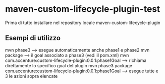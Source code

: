 # maven-custom-lifecycle-plugin-test

Prima di tutto installare nel repository locale maven-custom-lifecycle-plugin

## Esempi di utilizzo

mvn phase3 --> esegue automaticamente anche phase1 e phase2
mvn package --> il goal associato a phase3 (vedi il pom.xml)
mvn com.accenture:custom-lifecycle-plugin:0.0.1:phase1Goal --> richiama direttamente lo specifico goal del plugin
mvn phase3 package com.accenture:custom-lifecycle-plugin:0.0.1:phase1Goal --> esegue tutte e 3 le azioni sopra elencate

